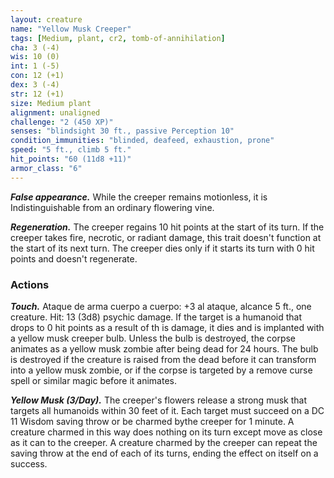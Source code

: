 ```yaml
---
layout: creature
name: "Yellow Musk Creeper"
tags: [Medium, plant, cr2, tomb-of-annihilation]
cha: 3 (-4)
wis: 10 (0)
int: 1 (-5)
con: 12 (+1)
dex: 3 (-4)
str: 12 (+1)
size: Medium plant
alignment: unaligned
challenge: "2 (450 XP)"
senses: "blindsight 30 ft., passive Perception 10"
condition_immunities: "blinded, deafeed, exhaustion, prone"
speed: "5 ft., climb 5 ft."
hit_points: "60 (11d8 +11)"
armor_class: "6"
---
```


***False appearance.*** While the creeper remains motionless, it is Indistinguishable from an ordinary flowering vine.

***Regeneration.*** The creeper regains 10 hit points at the start of its turn. If the creeper takes fire, necrotic, or radiant damage, this trait doesn't function at the start of its next turn. The creeper dies only if it starts its turn with 0 hit points and doesn't regenerate.

### Actions

***Touch.*** Ataque de arma cuerpo a cuerpo: +3 al ataque, alcance 5 ft., one creature. Hit: 13 (3d8) psychic damage. If the target is a humanoid that drops to 0 hit points as a result of th is damage, it dies and is implanted with a yellow musk creeper bulb. Unless the bulb is destroyed, the corpse animates as a yellow musk zombie after being dead for 24 hours. The bulb is destroyed if the creature is raised from the dead before it can transform into a yellow musk zombie, or if the corpse is targeted by a remove curse spell or similar magic before it animates.

***Yellow Musk (3/Day).*** The creeper's flowers release a strong musk that targets all humanoids within 30 feet of it. Each target must succeed on a DC 11 Wisdom saving throw or be charmed bythe creeper for 1 minute. A creature charmed in this way does nothing on its turn except move as close as it can to the creeper. A creature charmed by the creeper can repeat the saving throw at the end of each of its turns, ending the effect on itself on a success.